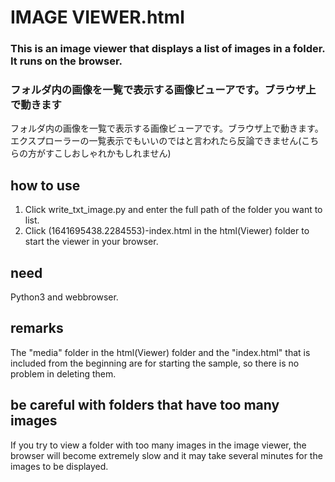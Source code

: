 # IMAGE VIEWER.html

### This is an image viewer that displays a list of images in a folder. It runs on the browser.
### フォルダ内の画像を一覧で表示する画像ビューアです。ブラウザ上で動きます
フォルダ内の画像を一覧で表示する画像ビューアです。ブラウザ上で動きます。エクスプローラーの一覧表示でもいいのではと言われたら反論できません(こちらの方がすこしおしゃれかもしれません)

## how to use
1. Click write_txt_image.py and enter the full path of the folder you want to list.
2. Click (1641695438.2284553)-index.html in the html(Viewer) folder to start the viewer in your browser.

## need
Python3 and webbrowser.

## remarks
The "media" folder in the html(Viewer) folder and the "index.html" that is included from the beginning are for starting the sample, so there is no problem in deleting them.

## be careful with folders that have too many images
If you try to view a folder with too many images in the image viewer, the browser will become extremely slow and it may take several minutes for the images to be displayed.
